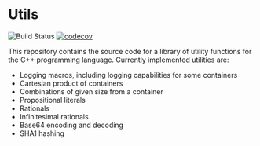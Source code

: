 # Utils

![Build Status](https://github.com/ratioSolver/Utils/actions/workflows/cmake.yml/badge.svg)
[![codecov](https://codecov.io/gh/ratioSolver/Utils/branch/master/graph/badge.svg)](https://codecov.io/gh/ratioSolver/Utils)

This repository contains the source code for a library of utility functions for the C++ programming language.
Currently implemented utilities are:
 - Logging macros, including logging capabilities for some containers
 - Cartesian product of containers
 - Combinations of given size from a container
 - Propositional literals
 - Rationals
 - Infinitesimal rationals
 - Base64 encoding and decoding
 - SHA1 hashing